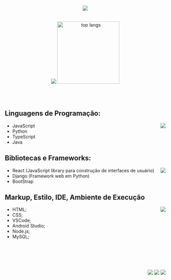 <br>
<div align='center'>
  <img src="https://github.com/jaysijj/JaysiJJ/assets/93339762/be62e6d5-17b8-47ae-822e-fc34fafd681e">
</div>
  <br><br>

<div align='center' style='display: inline_block'>
  <img src='https://github-readme-stats.vercel.app/api?username=jaysijj&show_icons=true&theme=dark&rank_icon=github&border_radius=10'>
    <img height=195px src="https://github-readme-stats.vercel.app/api/top-langs/?username=jaysijj&hide=HTML&langs_count=8&layout=compact&theme=dark&border_radius=10&size_weight=0.5&count_weight=0.5&exclude_repo=github-readme-stats" alt="top langs" />
</div>

<br><br>

## Linguagens de Programação:
<img align='right' src="https://skillicons.dev/icons?i=javascript,python,typescript,java" />

- JavaScript
- Python
- TypeScript
- Java

## Bibliotecas e Frameworks:
<img align='right' src="https://skillicons.dev/icons?i=react,django,bootstrap" />

- React (JavaScript library para construção de interfaces de usuário)
- Django (Framework web em Python)
- BootStrap

## Markup, Estilo, IDE, Ambiente de Execução
<img align='right' src="https://skillicons.dev/icons?i=html,css,vscode,androidstudio,nodejs,mysql" />

- HTML;
- CSS;
- VSCode;
- Android Studio;
- Node.js;
- MySQL;

<br><br>
##
<br>
<div align="right">
  <a href="https://jaysijj.github.io/Portfolio/" ><img src="https://img.shields.io/badge/Portfolio-255E63?style=for-the-badge&logo=About.me&logoColor=white"></a>
  <a href="https://linkedin.com/in/jaime-jaysi" ><img src="https://img.shields.io/badge/LinkedIn-0077B5?style=for-the-badge&logo=linkedin&logoColor=white"></a>
  <a href="mailto:jaimejaysi@gmail.com" target="_blank"><img src="https://img.shields.io/badge/Gmail-D14836?style=for-the-badge&logo=gmail&logoColor=white" target="_blank"></a>
</div>


